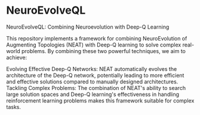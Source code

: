 # NeuroEvolveQL
NeuroEvolveQL: Combining Neuroevolution with Deep-Q Learning

This repository implements a framework for combining NeuroEvolution of Augmenting Topologies (NEAT) with Deep-Q learning to solve complex real-world problems. By combining these two powerful techniques, we aim to achieve:

Evolving Effective Deep-Q Networks: NEAT automatically evolves the architecture of the Deep-Q network, potentially leading to more efficient and effective solutions compared to manually designed architectures.
Tackling Complex Problems: The combination of NEAT's ability to search large solution spaces and Deep-Q learning's effectiveness in handling reinforcement learning problems makes this framework suitable for complex tasks.
